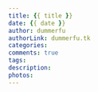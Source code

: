 ```yaml
---
title: {{ title }}
date: {{ date }}
author: dummerfu
authorLink: dummerfu.tk
categories: 
comments: true
tags: 
description: 
photos: 
---
```

